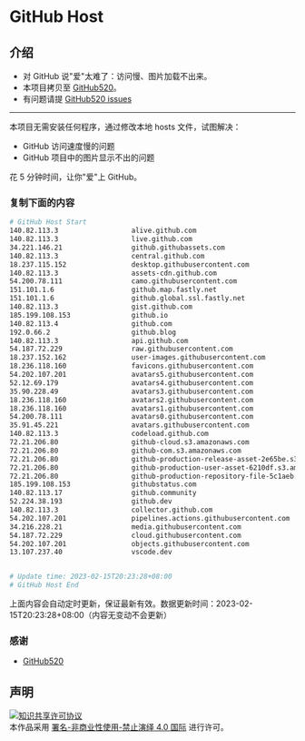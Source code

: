 # GitHub Host
## 介绍
- 对 GitHub 说"爱"太难了：访问慢、图片加载不出来。
- 本项目拷贝至 [GitHub520](https://github.com/521xueweihan/GitHub520)。
- 有问题请提 [GitHub520 issues](https://github.com/521xueweihan/GitHub520/issues/new)

---

本项目无需安装任何程序，通过修改本地 hosts 文件，试图解决：
- GitHub 访问速度慢的问题
- GitHub 项目中的图片显示不出的问题

花 5 分钟时间，让你"爱"上 GitHub。

### 复制下面的内容
```bash
# GitHub Host Start
140.82.113.3                  alive.github.com
140.82.113.3                  live.github.com
34.221.146.21                 github.githubassets.com
140.82.113.3                  central.github.com
18.237.115.152                desktop.githubusercontent.com
140.82.113.3                  assets-cdn.github.com
54.200.78.111                 camo.githubusercontent.com
151.101.1.6                   github.map.fastly.net
151.101.1.6                   github.global.ssl.fastly.net
140.82.113.3                  gist.github.com
185.199.108.153               github.io
140.82.113.4                  github.com
192.0.66.2                    github.blog
140.82.113.3                  api.github.com
54.187.72.229                 raw.githubusercontent.com
18.237.152.162                user-images.githubusercontent.com
18.236.118.160                favicons.githubusercontent.com
54.202.107.201                avatars5.githubusercontent.com
52.12.69.179                  avatars4.githubusercontent.com
35.90.228.49                  avatars3.githubusercontent.com
18.236.118.160                avatars2.githubusercontent.com
18.236.118.160                avatars1.githubusercontent.com
54.200.78.111                 avatars0.githubusercontent.com
35.91.45.221                  avatars.githubusercontent.com
140.82.113.3                  codeload.github.com
72.21.206.80                  github-cloud.s3.amazonaws.com
72.21.206.80                  github-com.s3.amazonaws.com
72.21.206.80                  github-production-release-asset-2e65be.s3.amazonaws.com
72.21.206.80                  github-production-user-asset-6210df.s3.amazonaws.com
72.21.206.80                  github-production-repository-file-5c1aeb.s3.amazonaws.com
185.199.108.153               githubstatus.com
140.82.113.17                 github.community
52.224.38.193                 github.dev
140.82.113.3                  collector.github.com
54.202.107.201                pipelines.actions.githubusercontent.com
34.216.228.21                 media.githubusercontent.com
54.187.72.229                 cloud.githubusercontent.com
54.202.107.201                objects.githubusercontent.com
13.107.237.40                 vscode.dev


# Update time: 2023-02-15T20:23:28+08:00
# GitHub Host End

```
上面内容会自动定时更新，保证最新有效。数据更新时间：2023-02-15T20:23:28+08:00（内容无变动不会更新）

### 感谢

- [GitHub520](https://github.com/521xueweihan/GitHub520)

## 声明
<a rel="license" href="https://creativecommons.org/licenses/by-nc-nd/4.0/deed.zh"><img alt="知识共享许可协议" style="border-width: 0" src="https://licensebuttons.net/l/by-nc-nd/4.0/88x31.png"></a><br>本作品采用 <a rel="license" href="https://creativecommons.org/licenses/by-nc-nd/4.0/deed.zh">署名-非商业性使用-禁止演绎 4.0 国际</a> 进行许可。